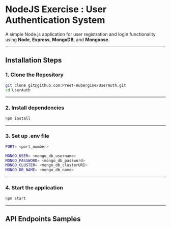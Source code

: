 # NodeJS Exercise : User Authentication System

A simple Node.js application for user registration and login functionality using **Node**, **Express**, **MongoDB**, and **Mongoose**.

---

## Installation Steps

### 1. Clone the Repository
```bash
git clone git@github.com:Preet-Aubergine/UserAuth.git
cd UserAuth
```
---

### 2. Install dependencies
```bash
npm install
```
---

### 3. Set up .env file
```bash
PORT= <port_number>

MONGO_USER= <mongo_db_username>
MONGO_PASSWORD= <mongo_db_password>
MONGO_CLUSTER= <mongo_db_clusterURI>
MONGO_DB_NAME= <mongo_db_name>
```
---

### 4. Start the application
```bash
npm start
```
---

## API Endpoints Samples

